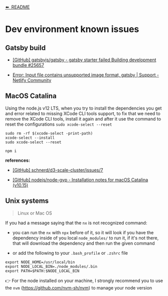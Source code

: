 [⬅️&nbsp;&nbsp;README](../README.md)

# Dev environment known issues

## Gatsby build

- [[GitHub] gatsbyjs/gatsby - gatsby starter failed Building development bundle #25657](https://github.com/gatsbyjs/gatsby/issues/25657)

- [Error: Input file contains unsupported image format, gatsby | Support - Netlify Community](https://community.netlify.com/t/error-input-file-contains-unsupported-image-format-gatsby/10891)

## MacOS Catalina

Using the node.js v12 LTS, when you try to install the dependencies you get and error related to missing XCode CLI tools support, to fix that we need to remove the XCode CLI tools, install it again and after it use the command to reset the configurations `sudo xcode-select --reset`

```
sudo rm -rf $(xcode-select -print-path)
xcode-select --install
sudo xcode-select --reset

npm i
```

**references:**

- [[GitHub] schnerd/d3-scale-cluster/issues/7](https://github.com/schnerd/d3-scale-cluster/issues/7)

- [[GitHub] nodejs/node-gyp - Installation notes for macOS Catalina (v10.15)](https://github.com/nodejs/node-gyp/blob/master/macOS_Catalina.md)

## Unix systems

> Linux or Mac OS

If you had a message saying that the `nx` is not recognized command:

- you can run the `nx` with `npx` before of it, so it will look if you have the dependency inside of you local `node_modules/` to run it, if it's not there, that will download the dependency and then run the given command

- or add the following to your `.bash_profile` or `.zshrc` file

```
export NODE_HOME=/usr/local/bin
export NODE_LOCAL_BIN=./node_modules/.bin
export PATH=$PATH:$NODE_LOCAL_BIN
```

👉 For the node installed on your machine, I strongly recommend you to use the `nvm` (https://github.com/nvm-sh/nvm) to manage your node version
